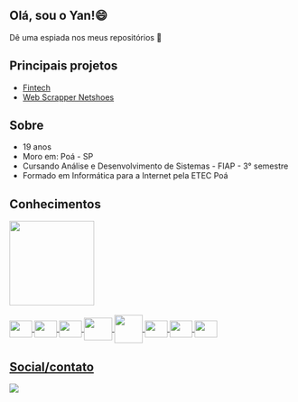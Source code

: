 <h2> Olá, sou o Yan!😄 </h2>
<p>Dê uma espiada nos meus repositórios 👀<p/>

## Principais projetos
* [Fintech](https://github.com/YanGidorini/Fintech)
* [Web Scrapper Netshoes](https://github.com/YanGidorini/webscrapper-netshoes)
<!-- * [Protótipo - RJ Utilidades](https://github.com/YanGidorini/RJutilidades) -->

## Sobre
* 19 anos
* Moro em: Poá - SP
* Cursando Análise e Desenvolvimento de Sistemas - FIAP - 3° semestre
* Formado em Informática para a Internet pela ETEC Poá

## Conhecimentos
<div>
  <a href="https://github.com/YanGidorini">
  <img height="150em" src="https://github-readme-stats.vercel.app/api?username=YanGidorini&count_private=true&layout=compact&theme=vue-dark">
</div>
<br>
<div class="tecnologies">
  <img align="center" height="30" width="40" src="https://cdn.jsdelivr.net/gh/devicons/devicon/icons/html5/html5-original.svg" />
  <img align="center" height="30" width="40" src="https://cdn.jsdelivr.net/gh/devicons/devicon/icons/css3/css3-original.svg" />
  <img align="center" height="30" width="40" src="https://cdn.jsdelivr.net/gh/devicons/devicon/icons/javascript/javascript-original.svg" />
  <img align="center" height="40" width="50"  src="https://cdn.jsdelivr.net/gh/devicons/devicon/icons/java/java-plain-wordmark.svg" />
  <img align="center" height="50" width="50"  src="https://cdn.jsdelivr.net/gh/devicons/devicon/icons/oracle/oracle-original.svg" />     
  <img align="center" height="30" width="40"  src="https://cdn.jsdelivr.net/gh/devicons/devicon/icons/bootstrap/bootstrap-original.svg" />
  <img align="center" height="30" width="40"  src="https://cdn.jsdelivr.net/gh/devicons/devicon/icons/trello/trello-plain.svg" />
  <img align="center" height="30" width="40"  src="https://cdn.jsdelivr.net/gh/devicons/devicon/icons/figma/figma-original.svg" />         
</div>

## Social/contato
<div class="social">
  <a href="https://www.linkedin.com/in/yan-gidorini-049978235/" target="_blank">
    <img src="https://img.shields.io/badge/LinkedIn-0077B5?style=for-the-badge&logo=linkedin&logoColor=white"/>
  </a>
</div>
